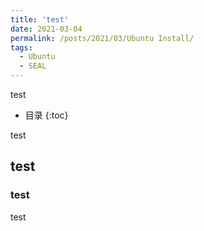 ```yaml
---
title: 'test'
date: 2021-03-04
permalink: /posts/2021/03/Ubuntu Install/
tags:
  - Ubuntu
  - SEAL
---
```


test

*  目录
{:toc}

test

## test
### test
test
